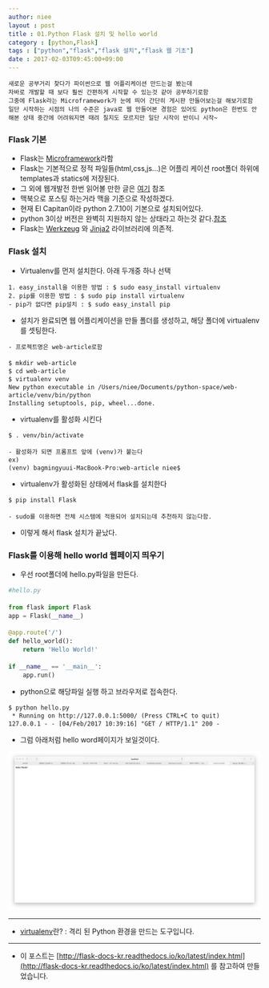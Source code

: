 ```yaml
---
author: niee
layout : post
title : 01.Python Flask 설치 및 hello world
category : [python,Flask]
tags : ["python","flask","flask 설치","flask 웹 기초"]
date : 2017-02-03T09:45:00+09:00
---
```


```
새로운 공부거리 찾다가 파이썬으로 웹 어플리케이션 만드는걸 봤는데
자바로 개발할 때 보다 훨씬 간편하게 시작할 수 있는것 같아 공부하기로함
그중에 Flask라는 Microframework가 눈에 띄어 간단히 게시판 만들어보는걸 해보기로함 일단 시작하는 시점의 나의 수준은 java로 웹 만들어본 경험은 있어도 python은 한번도 안해본 상태 중간에 어려워지면 때려 칠지도 모르지만 일단 시작이 반이니 시작~
```

### Flask 기본
 - Flask는 [Microframework](http://flask-docs-kr.readthedocs.io/ko/latest/foreword.html#micro)라함
 - Flask는 기본적으로 정적 파일들(html,css,js...)은 어플리 케이션 root폴더 하위에 templates과 statics에 저장된다.
 - 그 외에 웹개발전 한번 읽어볼 만한 글은 [여기](http://flask-docs-kr.readthedocs.io/ko/latest/advanced_foreword.html#flask) 참조
 - 맥북으로 포스팅 하는거라 맥을 기준으로 작성하겠다.
 - 현재 El Capitan이라 python 2.7.10이 기본으로 설치되어있다.
 - python 3이상 버전은 완벽히 지원하지 않는 상태라고 하는것 같다.[참조](http://flask-docs-kr.readthedocs.io/ko/latest/advanced_foreword.html#python3)
 - Flask는 [Werkzeug](http://werkzeug.pocoo.org) 와 [Jinja2](http://jinja.pocoo.org) 라이브러리에 의존적.

### Flask 설치
- Virtualenv를 먼저 설치한다. 아래 두개중 하나 선택

```
1. easy_install을 이용한 방법 : $ sudo easy_install virtualenv
2. pip를 이용한 방법 : $ sudo pip install virtualenv
- pip가 없다면 pip설치 : $ sudo easy_install pip
```

- 설치가 완료되면 웹 어플리케이션을 만들 폴더를 생성하고, 해당 폴더에 virtualenv를 셋팅한다.

```
- 프로젝트명은 web-article로함

$ mkdir web-article
$ cd web-article
$ virtualenv venv
New python executable in /Users/niee/Documents/python-space/web-article/venv/bin/python
Installing setuptools, pip, wheel...done.
```

- virtualenv를 활성화 시킨다

```
$ . venv/bin/activate

- 활성화가 되면 프롬프트 앞에 (venv)가 붙는다
ex)
(venv) bagmingyuui-MacBook-Pro:web-article niee$
```

- virtualenv가 활성화된 상태에서 flask를 설치한다

```
$ pip install Flask

- sudo를 이용하면 전체 시스템에 적용되어 설치되는데 추천하지 않는다함.
```

- 이렇게 해서 flask 설치가 끝났다.

### Flask를 이용해 hello world 웹페이지 띄우기
- 우선 root폴더에 hello.py파일을 만든다.

```python
#hello.py

from flask import Flask
app = Flask(__name__)

@app.route('/')
def hello_world():
    return 'Hello World!'

if __name__ == '__main__':
    app.run()
```

- python으로 해당파일 실행 하고 브라우저로 접속한다.

```
$ python hello.py
 * Running on http://127.0.0.1:5000/ (Press CTRL+C to quit)
127.0.0.1 - - [04/Feb/2017 10:39:16] "GET / HTTP/1.1" 200 -
```

- 그럼 아래처럼 hello word페이지가 보일것이다.

![flask_hello](/images/python/flask/1-1.png)

----------

- [virtualenv](https://virtualenv.pypa.io/en/stable/)란? : 격리 된 Python 환경을 만드는 도구입니다.

----------

- 이 포스트는 [http://flask-docs-kr.readthedocs.io/ko/latest/index.html](http://flask-docs-kr.readthedocs.io/ko/latest/index.html) 를 참고하여 만들었습니다.
